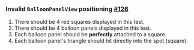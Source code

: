 ### Invalid `BalloonPanelView` positioning [#126](https://github.com/ckeditor/ckeditor5-ui-default/issues/126)

1. There should be 4 red squares displayed in this test.
1. There should be 4 balloon panels displayed in this test.
1. Each balloon panel should be **perfectly** attached to a square.
1. Each balloon panel's triangle should hit directly into the spot (square).
